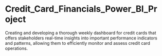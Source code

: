 # Credit_Card_Financials_Power_BI_Project
Creating and developing a thorough weekly dashboard for credit cards that offers stakeholders real-time insights into important performance indicators and patterns, allowing them to efficiently monitor and assess credit card operations.
